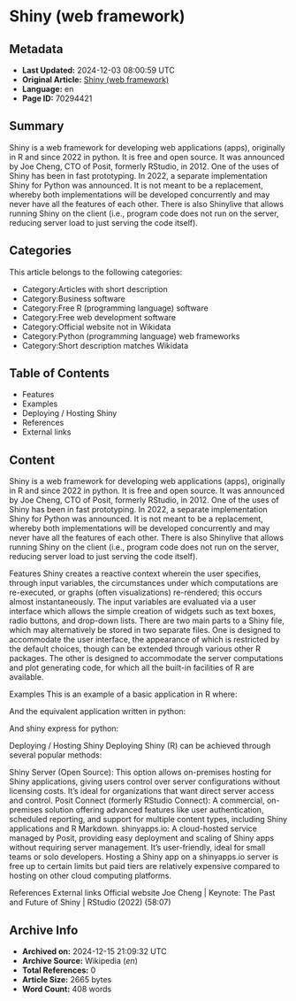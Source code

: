 # Shiny (web framework)

## Metadata
- **Last Updated:** 2024-12-03 08:00:59 UTC
- **Original Article:** [Shiny (web framework)](https://en.wikipedia.org/wiki/Shiny_(web_framework))
- **Language:** en
- **Page ID:** 70294421

## Summary
Shiny is a web framework for developing web applications (apps), originally in R and since 2022 in python. It is free and open source. It was announced by Joe Cheng, CTO of Posit, formerly RStudio, in 2012. One of the uses of Shiny has been in fast prototyping.
In 2022, a separate implementation Shiny for Python was announced. It is not meant to be a replacement, whereby both implementations will be developed concurrently and may never have all the features of each other. There is also Shinylive that allows running Shiny on the client (i.e., program code does not run on the server, reducing server load to just serving the code itself).

## Categories
This article belongs to the following categories:

- Category:Articles with short description
- Category:Business software
- Category:Free R (programming language) software
- Category:Free web development software
- Category:Official website not in Wikidata
- Category:Python (programming language) web frameworks
- Category:Short description matches Wikidata

## Table of Contents

- Features
- Examples
- Deploying / Hosting Shiny
- References
- External links

## Content

Shiny is a web framework for developing web applications (apps), originally in R and since 2022 in python. It is free and open source. It was announced by Joe Cheng, CTO of Posit, formerly RStudio, in 2012. One of the uses of Shiny has been in fast prototyping.
In 2022, a separate implementation Shiny for Python was announced. It is not meant to be a replacement, whereby both implementations will be developed concurrently and may never have all the features of each other. There is also Shinylive that allows running Shiny on the client (i.e., program code does not run on the server, reducing server load to just serving the code itself).

Features
Shiny creates a reactive context wherein the user specifies, through input variables, the circumstances under which computations are re-executed, or graphs (often visualizations) re-rendered; this occurs almost instantaneously. The input variables are evaluated via a user interface which allows the simple creation of widgets such as text boxes, radio buttons, and drop-down lists.
There are two main parts to a Shiny file, which may alternatively be stored in two separate files. One is designed to accommodate the user interface, the appearance of which is restricted by the default choices, though can be extended through various other R packages. The other is designed to accommodate the server computations and plot generating code, for which all the built-in facilities of R are available.

Examples
This is an example of a basic application in R where:

And the equivalent application written in python:

And shiny express for python:

Deploying / Hosting Shiny
Deploying Shiny (R) can be achieved through several popular methods:

Shiny Server (Open Source): This option allows on-premises hosting for Shiny applications, giving users control over server configurations without licensing costs. It’s ideal for organizations that want direct server access and control.
Posit Connect (formerly RStudio Connect): A commercial, on-premises solution offering advanced features like user authentication, scheduled reporting, and support for multiple content types, including Shiny applications and R Markdown.
shinyapps.io: A cloud-hosted service managed by Posit, providing easy deployment and scaling of Shiny apps without requiring server management. It’s user-friendly, ideal for small teams or solo developers. Hosting a Shiny app on a shinyapps.io server is free up to certain limits but paid tiers are relatively expensive compared to hosting on other cloud computing platforms.

References
External links
Official website
Joe Cheng | Keynote: The Past and Future of Shiny | RStudio (2022) (58:07)

## Archive Info
- **Archived on:** 2024-12-15 21:09:32 UTC
- **Archive Source:** Wikipedia (_en_)
- **Total References:** 0
- **Article Size:** 2665 bytes
- **Word Count:** 408 words
